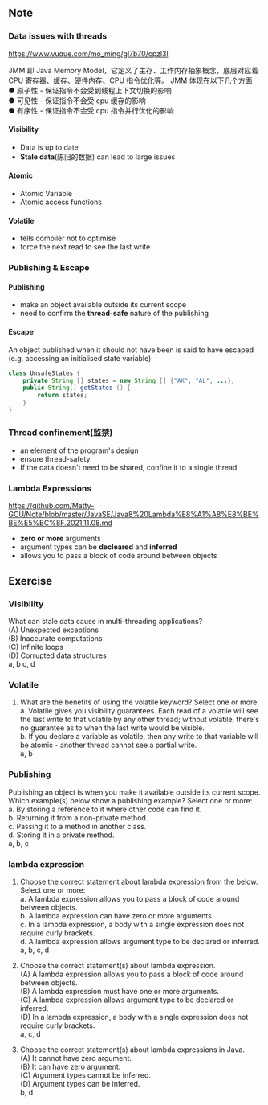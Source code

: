 ## Note
### Data issues with threads
https://www.yuque.com/mo_ming/gl7b70/cpzl3l  

JMM 即 Java Memory Model，它定义了主存、工作内存抽象概念，底层对应着 CPU 寄存器、缓存、硬件内存、CPU 指令优化等。 
JMM 体现在以下几个方面   
● 原子性 - 保证指令不会受到线程上下文切换的影响   
● 可见性 - 保证指令不会受 cpu 缓存的影响   
● 有序性 - 保证指令不会受 cpu 指令并行优化的影响  

#### Visibility
- Data is up to date
- **Stale data**(陈旧的数据) can lead to large issues

#### Atomic 
- Atomic Variable
- Atomic access functions

#### Volatile
- tells compiler not to optimise 
- force the next read to see the last write

### Publishing & Escape
#### Publishing
- make an object available outside its current scope
- need to confirm the **thread-safe** nature of the publishing
#### Escape
An object published when it should not have been is said to have escaped (e.g. accessing an initialised state variable)  
```java
class UnsafeStates {
	private String [] states = new String [] {"AK", "AL", ...};
	public String[] getStates () {
		return states;
	}
}
```

### Thread confinement(监禁)
- an element of the program's design
- ensure thread-safety
- If the data doesn't need to be shared, confine it to a single thread

### Lambda Expressions
https://github.com/Matty-GCU/Note/blob/master/JavaSE/Java8%20Lambda%E8%A1%A8%E8%BE%BE%E5%BC%8F.2021.11.08.md  
- **zero or more** arguments
- argument types can be **decleared** and **inferred**
- allows you to pass a block of code around between objects

## Exercise
### Visibility
What can stale data cause in multi-threading applications?  
(A) Unexpected exceptions  
(B) Inaccurate computations  
(C) Infinite loops  
(D) Corrupted data structures  
a, b c, d  
### Volatile
1. What are the benefits of using the volatile keyword? Select one or more:  
a. Volatile gives you visibility guarantees. Each read of a volatile will see the last write to that volatile by any other thread; without volatile, there's no guarantee as to when the last write would be visible.  
b. If you declare a variable as volatile, then any write to that variable will be atomic - another thread cannot see a partial write.  
a, b  

### Publishing
Publishing an object is when you make it available outside its current scope. Which example(s) below show a publishing example? Select one or more:  
a. By storing a reference to it where other code can find it.  
b. Returning it from a non-private method.  
c. Passing it to a method in another class.  
d. Storing it in a private method.  
a, b, c  

### lambda expression
1. Choose the correct statement about lambda expression from the below. Select one or more:  
a. A lambda expression allows you to pass a block of code around between objects.  
b. A lambda expression can have zero or more arguments.  
c. In a lambda expression, a body with a single expression does not require curly brackets.  
d. A lambda expression allows argument type to be declared or inferred.  
a, b, c, d

2. Choose the correct statement(s) about lambda expression.  
(A) A lambda expression allows you to pass a block of code around between
objects.  
(B) A lambda expression must have one or more arguments.  
(C) A lambda expression allows argument type to be declared or inferred.  
(D) In a lambda expression, a body with a single expression does not require curly brackets.  
a, c, d

3. Choose the correct statement(s) about lambda expressions in Java.  
(A) It cannot have zero argument.  
(B) It can have zero argument.  
(C) Argument types cannot be inferred.  
(D) Argument types can be inferred.  
b, d
